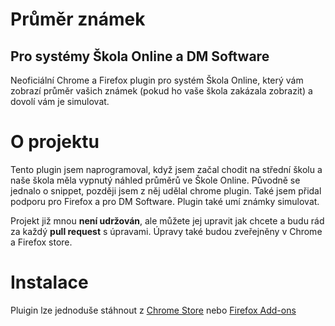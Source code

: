 # Průměr známek
## Pro systémy Škola Online a DM Software

Neoficiální Chrome a Firefox plugin pro systém Škola Online, který vám zobrazí průměr vašich známek (pokud ho vaše škola zakázala zobrazit) a dovolí vám je simulovat.

# O projektu

Tento plugin jsem naprogramoval, když jsem začal chodit na střední školu a naše škola měla vypnutý náhled průměrů ve Škole Online.
Původně se jednalo o snippet, později jsem z něj udělal chrome plugin. Také jsem přidal podporu pro Firefox a pro DM Software.
Plugin také umí známky simulovat.

Projekt již mnou **není udržován**, ale můžete jej upravit jak chcete a budu rád za každý **pull request** s úpravami. Úpravy také budou zveřejněny v Chrome a Firefox store.

# Instalace

Pluigin lze jednoduše stáhnout z [Chrome Store](https://chrome.google.com/webstore/detail/pr%C5%AFm%C4%9Br-zn%C3%A1mek-%C5%A1kola-onlin/ehnelgmlbdggjcjlnffknjdnnfpdchlm) nebo [Firefox Add-ons](https://addons.mozilla.org/cs/firefox/addon/skola-online-prumer-znamek/)